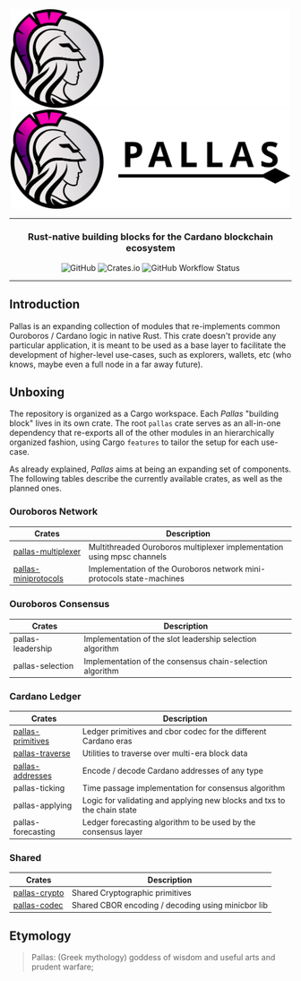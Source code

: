 <div align="center">
    <img src="https://raw.githubusercontent.com/txpipe/pallas/master/assets/logo-dark.svg?sanitize=true#gh-dark-mode-only" alt="Pallas Logo" width="500">
    <img src="https://raw.githubusercontent.com/txpipe/pallas/master/assets/logo-light.svg?sanitize=true#gh-light-mode-only" alt="Pallas Logo" width="500">
    <hr />
        <h3 align="center" style="border-bottom: none">Rust-native building blocks for the Cardano blockchain ecosystem</h3>
        <img alt="GitHub" src="https://img.shields.io/github/license/txpipe/pallas" />
        <img alt="Crates.io" src="https://img.shields.io/crates/v/pallas" />
        <img alt="GitHub Workflow Status" src="https://img.shields.io/github/actions/workflow/status/txpipe/pallas/validate.yml" />
    <hr/>
</div>

## Introduction

Pallas is an expanding collection of modules that re-implements common
Ouroboros / Cardano logic in native Rust. This crate doesn't provide any particular
application, it is meant to be used as a base layer to facilitate the
development of higher-level use-cases, such as explorers, wallets, etc (who
knows, maybe even a full node in a far away future).

## Unboxing

The repository is organized as a Cargo workspace. Each _Pallas_ "building block" lives in its own crate. The root `pallas` crate serves as an all-in-one dependency that re-exports all of the other modules in an hierarchically organized fashion, using Cargo `features` to tailor the setup for each use-case.

As already explained, _Pallas_ aims at being an expanding set of components. The following tables describe the currently available crates, as well as the planned ones.

### Ouroboros Network

| Crates                                        | Description                                                            |
| --------------------------------------------- | ---------------------------------------------------------------------- |
| [pallas-multiplexer](/pallas-multiplexer)     | Multithreaded Ouroboros multiplexer implementation using mpsc channels |
| [pallas-miniprotocols](/pallas-miniprotocols) | Implementation of the Ouroboros network mini-protocols state-machines  |

### Ouroboros Consensus

| Crates            | Description                                               |
| ----------------- | --------------------------------------------------------- |
| pallas-leadership | Implementation of the slot leadership selection algorithm |
| pallas-selection  | Implementation of the consensus chain-selection algorithm |

### Cardano Ledger

| Crates                                  | Description                                                             |
| --------------------------------------- | ----------------------------------------------------------------------- |
| [pallas-primitives](/pallas-primitives) | Ledger primitives and cbor codec for the different Cardano eras         |
| [pallas-traverse](/pallas-traverse)     | Utilities to traverse over multi-era block data                         |
| [pallas-addresses](/pallas-addresses)   | Encode / decode Cardano addresses of any type                           |
| pallas-ticking                          | Time passage implementation for consensus algorithm                     |
| pallas-applying                         | Logic for validating and applying new blocks and txs to the chain state |
| pallas-forecasting                      | Ledger forecasting algorithm to be used by the consensus layer          |

### Shared

| Crates                          | Description                                        |
| ------------------------------- | -------------------------------------------------- |
| [pallas-crypto](/pallas-crypto) | Shared Cryptographic primitives                    |
| [pallas-codec](/pallas-codec)   | Shared CBOR encoding / decoding using minicbor lib |

## Etymology

> Pallas: (Greek mythology) goddess of wisdom and useful arts and prudent warfare;
